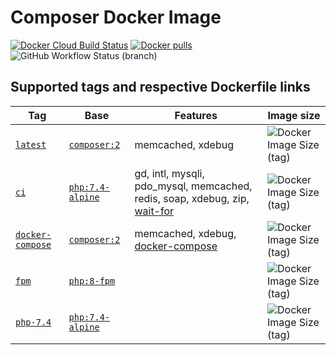 # Composer Docker Image

[![Docker Cloud Build Status](https://img.shields.io/docker/cloud/build/ikaraszi/composer)](https://hub.docker.com/r/ikaraszi/composer/builds)
[![Docker pulls](https://img.shields.io/docker/pulls/ikaraszi/composer.svg)](https://hub.docker.com/r/ikaraszi/composer/)
![GitHub Workflow Status (branch)](https://img.shields.io/github/workflow/status/raszi/docker-composer/CI/master)

## Supported tags and respective Dockerfile links

| Tag                                    | Base                           | Features                                                                     | Image size                                         |
| -------------------------------------- | ------------------------------ | ---------------------------------------------------------------------------- | -------------------------------------------------- |
| [`latest`][latest-tag]                 | [`composer:2`][composer-image] | memcached, xdebug                                                            | ![Docker Image Size (tag)][shields-latest]         |
| [`ci`][ci-tag]                         | [`php:7.4-alpine`][php-image]  | gd, intl, mysqli, pdo_mysql, memcached, redis, soap, xdebug, zip, [wait-for] | ![Docker Image Size (tag)][shields-ci]             |
| [`docker-compose`][docker-compose-tag] | [`composer:2`][composer-image] | memcached, xdebug, [docker-compose]                                          | ![Docker Image Size (tag)][shields-docker-compose] |
| [`fpm`][fpm-tag]                       | [`php:8-fpm`][php-image]       |                                                                              | ![Docker Image Size (tag)][shields-fpm]            |
| [`php-7.4`][php-7.4-tag]               | [`php:7.4-alpine`][php-image]  |                                                                              | ![Docker Image Size (tag)][shields-php-7.4]        |

[latest-tag]: https://github.com/raszi/docker-composer/blob/master/Dockerfile
[ci-tag]: https://github.com/raszi/docker-composer/blob/master/ci/Dockerfile
[docker-compose-tag]: https://github.com/raszi/docker-composer/blob/master/docker-compose/Dockerfile
[fpm-tag]: https://github.com/raszi/docker-composer/blob/master/fpm/Dockerfile
[php-7.4-tag]: https://github.com/raszi/docker-composer/blob/master/php-7.4/Dockerfile
[composer-image]: https://hub.docker.com/_/composer
[php-image]: https://hub.docker.com/_/php
[php-image]: https://hub.docker.com/_/php
[docker-compose]: https://docs.docker.com/compose/
[shields-latest]: https://img.shields.io/docker/image-size/ikaraszi/composer/latest
[shields-ci]: https://img.shields.io/docker/image-size/ikaraszi/composer/ci
[shields-docker-compose]: https://img.shields.io/docker/image-size/ikaraszi/composer/docker-compose
[shields-fpm]: https://img.shields.io/docker/image-size/ikaraszi/composer/fpm
[shields-php-7.4]: https://img.shields.io/docker/image-size/ikaraszi/composer/php-7.4
[wait-for]: https://github.com/eficode/wait-for
